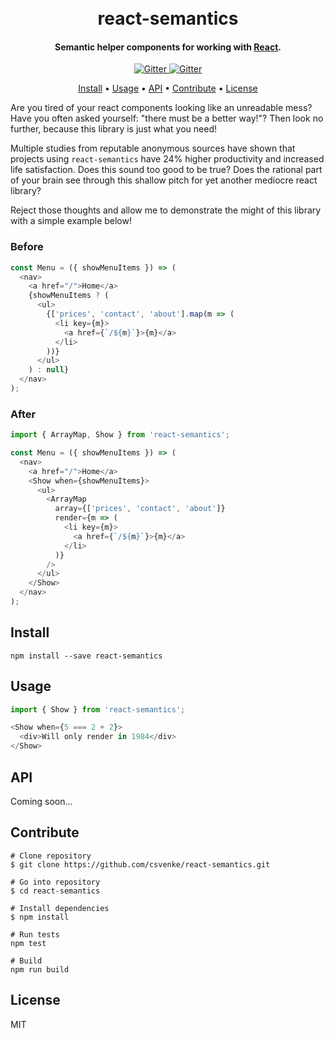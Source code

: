 <h1 align="center">
  <br>
  react-semantics
  <br>
</h1>

<h4 align="center">Semantic helper components for working with <a href="https://reactjs.org/" target="_blank">React</a>.</h4>

<p align="center">
  <a href="https://badge.fury.io/js/react-semantics">
    <img src="https://badge.fury.io/js/react-semantics.svg" alt="Gitter">
  </a>
  <a href="">
    <img src="https://david-dm.org/csvenke/react-semantics.svg" alt="Gitter">
  </a>
</p>

<p align="center">
  <a href="#install">Install</a> •
  <a href="#usage">Usage</a> •
  <a href="#api">API</a> •
  <a href="#contribute">Contribute</a> •
  <a href="#license">License</a>
</p>

Are you tired of your react components looking like an unreadable mess?
Have you often asked yourself: "there must be a better way!"?
Then look no further, because this library is just what you need!

Multiple studies from reputable anonymous sources have shown that projects using `react-semantics` have 24% higher productivity and increased life satisfaction.
Does this sound too good to be true?
Does the rational part of your brain see through this shallow pitch for yet another mediocre react library?

Reject those thoughts and allow me to demonstrate the might of this library with a simple example below!

### Before

```javascript
const Menu = ({ showMenuItems }) => (
  <nav>
    <a href="/">Home</a>
    {showMenuItems ? (
      <ul>
        {['prices', 'contact', 'about'].map(m => (
          <li key={m}>
            <a href={`/${m}`}>{m}</a>
          </li>
        ))}
      </ul>
    ) : null}
  </nav>
);
```

### After

```javascript
import { ArrayMap, Show } from 'react-semantics';

const Menu = ({ showMenuItems }) => (
  <nav>
    <a href="/">Home</a>
    <Show when={showMenuItems}>
      <ul>
        <ArrayMap
          array={['prices', 'contact', 'about']}
          render={m => (
            <li key={m}>
              <a href={`/${m}`}>{m}</a>
            </li>
          )}
        />
      </ul>
    </Show>
  </nav>
);
```

## Install

```
npm install --save react-semantics
```

## Usage

```javascript
import { Show } from 'react-semantics';

<Show when={5 === 2 + 2}>
  <div>Will only render in 1984</div>
</Show>
```

## API

Coming soon...

## Contribute

```
# Clone repository
$ git clone https://github.com/csvenke/react-semantics.git

# Go into repository
$ cd react-semantics

# Install dependencies
$ npm install

# Run tests
npm test

# Build
npm run build
```

## License

MIT
